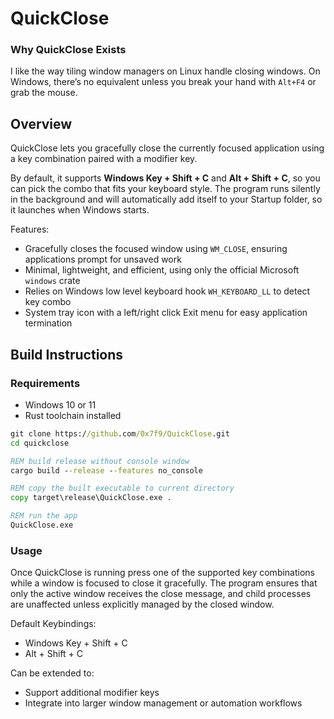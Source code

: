 # QuickClose

### Why QuickClose Exists

I like the way tiling window managers on Linux handle closing windows. On Windows, there’s no equivalent unless you break your hand with `Alt+F4` or grab the mouse.

## Overview

QuickClose lets you gracefully close the currently focused application using a key combination paired with a modifier key.

By default, it supports **Windows Key + Shift + C** and **Alt + Shift + C**, so you can pick the combo that fits your keyboard style. The program runs silently in the background and will automatically add itself to your Startup folder, so it launches when Windows starts.

Features:

- Gracefully closes the focused window using `WM_CLOSE`, ensuring applications prompt for unsaved work
- Minimal, lightweight, and efficient, using only the official Microsoft `windows` crate
- Relies on Windows low level keyboard hook `WH_KEYBOARD_LL` to detect key combo
- System tray icon with a left/right click Exit menu for easy application termination

## Build Instructions

### Requirements
- Windows 10 or 11
- Rust toolchain installed

```bat
git clone https://github.com/0x7f9/QuickClose.git
cd quickclose

REM build release without console window
cargo build --release --features no_console

REM copy the built executable to current directory
copy target\release\QuickClose.exe .

REM run the app
QuickClose.exe
```

### Usage

Once QuickClose is running press one of the supported key combinations while a window is focused to close it gracefully. The program ensures that only the active window receives the close message, and child processes are unaffected unless explicitly managed by the closed window.

Default Keybindings:

- Windows Key + Shift + C
- Alt + Shift + C

Can be extended to:

- Support additional modifier keys
- Integrate into larger window management or automation workflows

